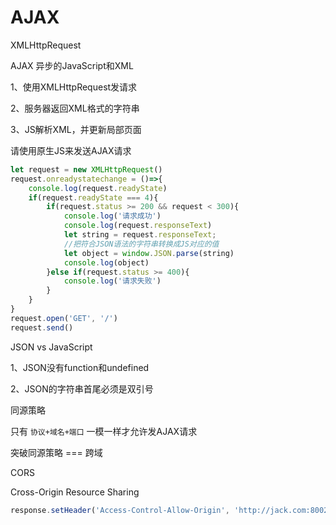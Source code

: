 # AJAX

XMLHttpRequest

AJAX 异步的JavaScript和XML

1、使用XMLHttpRequest发请求

2、服务器返回XML格式的字符串

3、JS解析XML，并更新局部页面

请使用原生JS来发送AJAX请求

```js
let request = new XMLHttpRequest()
request.onreadystatechange = ()=>{
    console.log(request.readyState)
    if(request.readyState === 4){
        if(request.status >= 200 && request < 300){
            console.log('请求成功')
            console.log(request.responseText)
            let string = request.responseText;
            //把符合JSON语法的字符串转换成JS对应的值
            let object = window.JSON.parse(string)
            console.log(object)
        }else if(request.status >= 400){
            console.log('请求失败')
        }
    }
}
request.open('GET', '/')
request.send()
```

JSON vs JavaScript

1、JSON没有function和undefined

2、JSON的字符串首尾必须是双引号

同源策略

只有 `协议+域名+端口` 一模一样才允许发AJAX请求

突破同源策略 === 跨域

CORS

Cross-Origin Resource Sharing

```js
response.setHeader('Access-Control-Allow-Origin', 'http://jack.com:8002') // 响应头
```